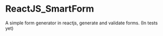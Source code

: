 # ReactJS_SmartForm
A simple form generator in reactjs, generate and validate forms. (In tests yet)
